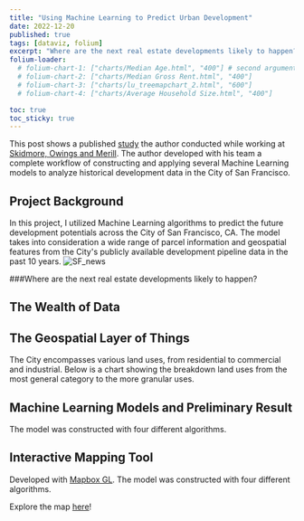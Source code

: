 ```yaml
---
title: "Using Machine Learning to Predict Urban Development"
date: 2022-12-20
published: true
tags: [dataviz, folium]
excerpt: "Where are the next real estate developments likely to happen?"
folium-loader:
  # folium-chart-1: ["charts/Median Age.html", "400"] # second argument is the height
  # folium-chart-2: ["charts/Median Gross Rent.html", "400"]
  # folium-chart-3: ["charts/lu_treemapchart_2.html", "600"]
  # folium-chart-4: ["charts/Average Household Size.html", "400"]

toc: true
toc_sticky: true
---
```


This post shows a published [study](https://www.routledge.com/The-Routledge-Companion-to-Artificial-Intelligence-in-Architecture/As-Basu/p/book/9780367424589) the author conducted while working at [Skidmore, Owings and Merill](https://www.som.com/). 
The author developed with his team a complete workflow of constructing and applying several Machine Learning models to analyze historical development data in the City of San Francisco.

## Project Background

In this project, I utilized Machine Learning algorithms to predict the future development potentials across the City of San Francisco, CA.  The model takes into consideration a wide range of parcel information and geospatial features from the City's publicly available development pipeline data in the past 10 years.
![SF_news](assets/sfml_0.png)
<!-- <div id="folium-chart-4"></div> -->

###Where are the next real estate developments likely to happen?
<!-- <div id="folium-chart-1"></div> -->

## The Wealth of Data

<!-- <div id="folium-chart-2"></div> -->

## The Geospatial Layer of Things
The City encompasses various land uses, from residential to commercial and industrial. Below is a chart showing the breakdown land uses from the most general category to the more granular uses.

<!-- <div id="folium-chart-3"></div> -->

## Machine Learning Models and Preliminary Result
The model was constructed with four different algorithms.

## Interactive Mapping Tool
Developed with [Mapbox GL](https://docs.mapbox.com/mapbox-gl-js/api/). The model was constructed with four different algorithms.

Explore the map [here](http://wenhaowuuu.com/development_potential/)!
